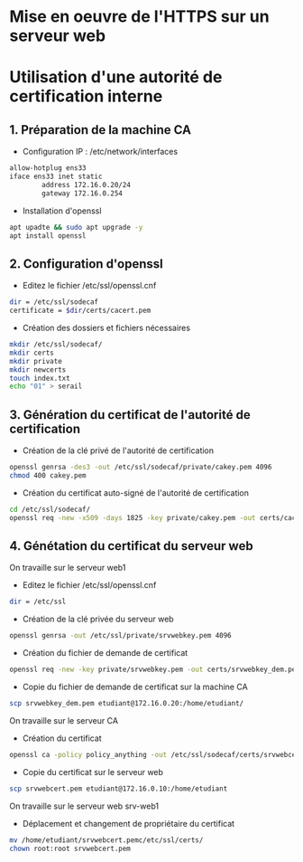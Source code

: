 # Mise en oeuvre de l'HTTPS sur un serveur web
# Utilisation d'une autorité de certification interne

## 1. Préparation de la machine CA
- Configuration IP : /etc/network/interfaces
````bash
allow-hotplug ens33
iface ens33 inet static
        address 172.16.0.20/24
        gateway 172.16.0.254
````
- Installation d'openssl
````bash
apt upadte && sudo apt upgrade -y
apt install openssl
````

## 2. Configuration d'openssl
- Editez le fichier /etc/ssl/openssl.cnf
````bash
dir = /etc/ssl/sodecaf
certificate = $dir/certs/cacert.pem
````
- Création des dossiers et fichiers nécessaires
````bash
mkdir /etc/ssl/sodecaf/
mkdir certs
mkdir private
mkdir newcerts
touch index.txt
echo "01" > serail
````

## 3. Génération du certificat de l'autorité de certification 
- Création de la clé privé de l'autorité de certification
````bash
openssl genrsa -des3 -out /etc/ssl/sodecaf/private/cakey.pem 4096
chmod 400 cakey.pem
````

- Création du certificat auto-signé de l'autorité de certification
````bash
cd /etc/ssl/sodecaf/
openssl req -new -x509 -days 1825 -key private/cakey.pem -out certs/cacert.pem
````

## 4. Génétation du certificat du serveur web
On travaille sur le serveur web1
- Editez le fichier /etc/ssl/openssl.cnf
````bash
dir = /etc/ssl
````
- Création de la clé privée du serveur web
````bash
openssl genrsa -out /etc/ssl/private/srvwebkey.pem 4096
````
- Création du fichier de demande de certificat
```` bash
openssl req -new -key private/srvwebkey.pem -out certs/srvwebkey_dem.pem
````
- Copie du fichier de demande de certificat sur la machine CA
````bash
scp srvwebkey_dem.pem etudiant@172.16.0.20:/home/etudiant/
````

On travaille sur le serveur CA
- Création du certificat
````bash
openssl ca -policy policy_anything -out /etc/ssl/sodecaf/certs/srvwebcert.pem -infiles /home/etudiant/srvwebkey_dem.pem
````
- Copie du certificat sur le serveur web
````bash
scp srvwebcert.pem etudiant@172.16.0.10:/home/etudiant
````

On travaille sur le serveur web srv-web1
- Déplacement et changement de propriétaire du certificat
````bash
mv /home/etudiant/srvwebcert.pemc/etc/ssl/certs/
chown root:root srvwebcert.pem
````
